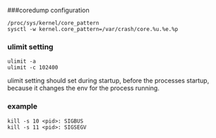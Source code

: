 
###coredump configuration

    /proc/sys/kernel/core_pattern
    sysctl -w kernel.core_pattern=/var/crash/core.%u.%e.%p

### ulimit setting

    ulimit -a
    ulimit -c 102400

ulimit setting should set during startup, before the processes startup, because it changes the env for the process running. 

### example

    kill -s 10 <pid>: SIGBUS
    kill -s 11 <pid>: SIGSEGV

